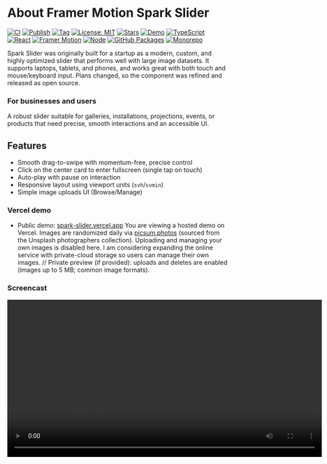# About Framer Motion Spark Slider

[![CI](https://github.com/AshBuk/framer-motion-spark-slider/actions/workflows/ci.yml/badge.svg?branch=main)](https://github.com/AshBuk/framer-motion-spark-slider/actions/workflows/ci.yml)
[![Publish](https://github.com/AshBuk/framer-motion-spark-slider/actions/workflows/publish-gh-packages.yml/badge.svg)](https://github.com/AshBuk/framer-motion-spark-slider/actions/workflows/publish-gh-packages.yml)
[![Tag](https://img.shields.io/github/v/tag/AshBuk/framer-motion-spark-slider?label=tag)](https://github.com/AshBuk/framer-motion-spark-slider/tags)
[![License: MIT](https://img.shields.io/badge/License-MIT-blue.svg)](LICENSE)
[![Stars](https://img.shields.io/github/stars/AshBuk/framer-motion-spark-slider?style=social)](https://github.com/AshBuk/framer-motion-spark-slider)
[![Demo](https://img.shields.io/badge/demo-vercel-black?logo=vercel)](https://spark-slider.vercel.app/)
[![TypeScript](https://img.shields.io/badge/TypeScript-5.x-3178C6?logo=typescript)](https://www.typescriptlang.org/)
[![React](https://img.shields.io/badge/React-%E2%89%A518-61DAFB?logo=react&logoColor=white)](https://react.dev/)
[![Framer Motion](https://img.shields.io/badge/Framer%20Motion-%E2%89%A512-0055FF?logo=framer)](https://www.framer.com/motion/)
[![Node](https://img.shields.io/badge/node-20.x-339933?logo=node.js&logoColor=white)](https://nodejs.org/)
[![GitHub Packages](https://img.shields.io/badge/GitHub%20Packages-enabled-181717?logo=github)](https://github.com/AshBuk/framer-motion-spark-slider/packages)
[![Monorepo](https://img.shields.io/badge/monorepo-workspaces-orange)](#)

Spark Slider was originally built for a startup as a modern, custom, and highly optimized slider that performs well with large image datasets. It supports laptops, tablets, and phones, and works great with both touch and mouse/keyboard input. Plans changed, so the component was refined and released as open source.

### For businesses and users

A robust slider suitable for galleries, installations, projections, events, or products that need precise, smooth interactions and an accessible UI.

## Features

- Smooth drag-to-swipe with momentum-free, precise control
- Click on the center card to enter fullscreen (single tap on touch)
- Auto-play with pause on interaction
- Responsive layout using viewport units (`svh`/`svmin`)
- Simple image uploads UI (Browse/Manage)

### Vercel demo

- Public demo: [spark-slider.vercel.app](https://spark-slider.vercel.app/)
  You are viewing a hosted demo on Vercel. Images are randomized daily via [picsum.photos](https://picsum.photos) (sourced from the Unsplash photographers collection). Uploading and managing your own images is disabled here. I am considering expanding the online service with private-cloud storage so users can manage their own images.
  // Private preview (if provided): uploads and deletes are enabled (images up to 5 MB; common image formats).

### Screencast

<video src="/docs/spark-slider.webm" controls width="720" />

## Quick start

```bash
npm install
npm run dev
```

Open `http://localhost:3000`.

- Use Browse/Manage to upload images — they will appear in the slider.
- If no images yet, the demo shows a high-quality fallback set (randomized daily). Use the Shuffle button to regenerate.

Using Docker? Use Docker Compose:

```bash
docker compose up --build
```

This mounts `./public/uploads` as a volume for persistence.

## For developers

- Packaged as an npm React library for easy reuse in apps (see `packages/spark-slider/README.md`).

**Install as a library (GitHub Packages)**

Add an `.npmrc` in your project:

```
@ashbuk:registry=https://npm.pkg.github.com
//npm.pkg.github.com/:_authToken=${GITHUB_TOKEN}
```

Install:

```
npm i @ashbuk/spark-slider framer-motion react react-dom

- Stars are appreciated; contributions are welcome! Start onboarding by reading `project-context.md`. Comments in the codebase are concise and serve as additional documentation.

- The project adheres to SOLID and DRY principles.
- The slider uses modern technologies with minimal dependencies (Next.js 15 App Router, React, Framer Motion, Tailwind CSS, CSS viewport units `svh`/`svmin`).
- Performance: renders only visible cards, non-visible slides are not mounted, non-center images use `loading="lazy"`. Scales to large image lists while keeping the DOM small.

Slider breakdown:

- `SparkSlider.tsx` — presentation and accessibility: renders position-based cards, handles keyboard and fullscreen.
- `useSparkSlider.ts` — interaction/state: index, autoplay, drag/swipe, and transition gating.
- `config.ts` — single source of truth (`SLIDER_CONFIG`) for sizes, spacing, positions, spring presets, and thresholds.

## Sponsor

- [Sponsor on GitHub](https://github.com/sponsors/AshBuk)
- [Donate via PayPal](https://www.paypal.com/donate/?hosted_button_id=R3HZH8DX7SCJG)

## Links and contact

- GitHub: https://github.com/AshBuk
- LinkedIn: https://www.linkedin.com/in/ashbuk/
- Email: 2asherbuk@gmail.com

## License

MIT — see `LICENSE`.
```
